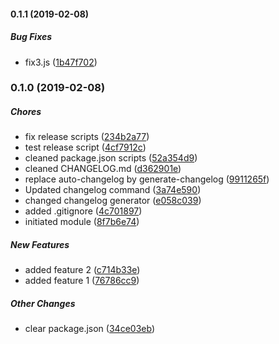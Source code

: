 #### 0.1.1 (2019-02-08)

##### Bug Fixes

*  fix3.js ([1b47f702](https://github.com/cnouguier/changelog-sandbox/commit/1b47f702864ad6d4fe9d7aa4209789400f9b6a26))

### 0.1.0 (2019-02-08)

##### Chores

*  fix release scripts ([234b2a77](https://github.com/cnouguier/changelog-sandbox/commit/234b2a77842d453ffd9ea8e0b76d0346042e0da9))
*  test release script ([4cf7912c](https://github.com/cnouguier/changelog-sandbox/commit/4cf7912c950e50d466dda41fa13ad537c40cab78))
*  cleaned package.json scripts ([52a354d9](https://github.com/cnouguier/changelog-sandbox/commit/52a354d93427d239cdef209389aaada183fca11c))
*  cleaned CHANGELOG.md ([d362901e](https://github.com/cnouguier/changelog-sandbox/commit/d362901eb16e5df30f05b4edfda6a5b736bf630d))
*  replace auto-changelog by generate-changelog ([9911265f](https://github.com/cnouguier/changelog-sandbox/commit/9911265ffae2de992123a5f3a8e8082b365be6e9))
*  Updated changelog command ([3a74e590](https://github.com/cnouguier/changelog-sandbox/commit/3a74e5900a612bac3514ef339e30c1b5aee34572))
*  changed changelog generator ([e058c039](https://github.com/cnouguier/changelog-sandbox/commit/e058c039844ba66bc6da82254f0dbbb624d8bafb))
*  added .gitignore ([4c701897](https://github.com/cnouguier/changelog-sandbox/commit/4c70189756533c627529c3c94a1152e9b450501b))
*  initiated module ([8f7b6e74](https://github.com/cnouguier/changelog-sandbox/commit/8f7b6e7429dd953544a3d68e195a162309756810))

##### New Features

*  added feature 2 ([c714b33e](https://github.com/cnouguier/changelog-sandbox/commit/c714b33efc451a7b3a72ea5e60a259e2e778ec9e))
*  added feature 1 ([76786cc9](https://github.com/cnouguier/changelog-sandbox/commit/76786cc91bd455740198cce43002c9f2d786be48))

##### Other Changes

*  clear package.json ([34ce03eb](https://github.com/cnouguier/changelog-sandbox/commit/34ce03eb6a29b2f14a36123af8d440df1fdc588c))
